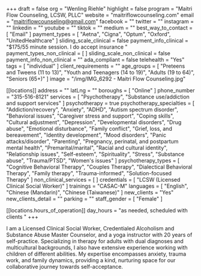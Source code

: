 +++
draft = false
org = "Wenling Riehle"
highlight = false
program = "Maitri Flow Counseling, LCSW, PLLC"
website = "maitriflowcounseling.com"
email = "maitriflowcounseling@gmail.com"
facebook = ""
twitter = ""
instagram = ""
linkedin = ""
youtube = ""
tiktok = ""
medium = ""
best_way_to_contact = [ "Email" ]
payment_types = [ "Aetna", "Cigna", "Optum", "Oxford", "UnitedHealthcare" ]
sliding_scale_clinical = false
payment_info_clinical = "$175/55 minute session. I do accept insurance "
payment_types_non_clinical = [ ]
sliding_scale_non_clinical = false
payment_info_non_clinical = ""
ada_compliant = false
telehealth = "Yes"
tags = [ "individual" ]
client_requirements = ""
age_groups = [
  "Preteens and Tweens (11 to 13)",
  "Youth and Teenagers (14 to 19)",
  "Adults (19 to 64)",
  "Seniors (65+)"
]
image = "/img/IMG_6292 - Maitri Flow Counseling.jpg"

[[locations]]
address = ""
latLng = ""
boroughs = [ "Online" ]
phone_number = "315-516-8121"
services = [
  "Psychotherapy",
  "Substance use/addiction and support services"
]
psychotherapy = true
psychotherapy_specialties = [
  "Addiction/recovery",
  "Anxiety",
  "ADHD",
  "Autism spectrum disorder",
  "Behavioral issues",
  "Caregiver stress and support",
  "Coping skills",
  "Cultural adjustment",
  "Depression",
  "Developmental disorders",
  "Drug abuse",
  "Emotional disturbance",
  "Family conflict",
  "Grief, loss, and bereavement",
  "Identity development",
  "Mood disorders",
  "Panic attacks/disorder",
  "Parenting",
  "Pregnancy, perinatal, and postpartum mental health",
  "Premarital/marital",
  "Racial and cultural identity",
  "Relationship issues",
  "Self-esteem",
  "Spirituality",
  "Stress",
  "Substance abuse",
  "Trauma/PTSD",
  "Women's issues"
]
psychotherapy_types = [
  "Cognitive Behavioral Therapy",
  "Couples Therapy",
  "Dialectical Behavioral Therapy",
  "Family therapy",
  "Trauma-informed",
  "Solution-focused Therapy"
]
non_clinical_services = [ ]
credentials = [ "LCSW (Licensed Clinical Social Worker)" ]
trainings = "CASAC-M"
languages = [ "English", "Chinese (Mandarin)", "Chinese (Taiwanese)" ]
new_clients = "Yes"
new_clients_detail = ""
parking = ""
staff_gender = [ "Female" ]

  [[locations.hours_of_operation]]
  day_hours = "as needed, scheduled with clients "
+++

I am a Licensed Clinical Social Worker, Credentialed Alcoholism and Substance Abuse Master Counselor, and a yoga instructor with 20 years of self-practice. Specializing in therapy for adults with dual diagnoses and multicultural backgrounds, I also have extensive experience working with children of different abilities. My expertise encompasses anxiety, trauma work, and family dynamics, providing a kind, nurturing space for our collaborative journey towards self-acceptance.
